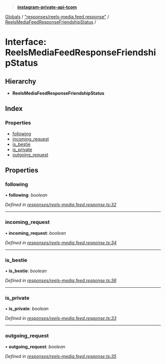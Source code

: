 > **[instagram-private-api-tcom](../README.md)**

[Globals](../README.md) / ["responses/reels-media.feed.response"](../modules/_responses_reels_media_feed_response_.md) / [ReelsMediaFeedResponseFriendshipStatus](_responses_reels_media_feed_response_.reelsmediafeedresponsefriendshipstatus.md) /

# Interface: ReelsMediaFeedResponseFriendshipStatus

## Hierarchy

* **ReelsMediaFeedResponseFriendshipStatus**

## Index

### Properties

* [following](_responses_reels_media_feed_response_.reelsmediafeedresponsefriendshipstatus.md#following)
* [incoming_request](_responses_reels_media_feed_response_.reelsmediafeedresponsefriendshipstatus.md#incoming_request)
* [is_bestie](_responses_reels_media_feed_response_.reelsmediafeedresponsefriendshipstatus.md#is_bestie)
* [is_private](_responses_reels_media_feed_response_.reelsmediafeedresponsefriendshipstatus.md#is_private)
* [outgoing_request](_responses_reels_media_feed_response_.reelsmediafeedresponsefriendshipstatus.md#outgoing_request)

## Properties

###  following

• **following**: *boolean*

*Defined in [responses/reels-media.feed.response.ts:32](https://github.com/cuonglnhust/instagram-private-api-tcom/blob/3e16058/src/responses/reels-media.feed.response.ts#L32)*

___

###  incoming_request

• **incoming_request**: *boolean*

*Defined in [responses/reels-media.feed.response.ts:34](https://github.com/cuonglnhust/instagram-private-api-tcom/blob/3e16058/src/responses/reels-media.feed.response.ts#L34)*

___

###  is_bestie

• **is_bestie**: *boolean*

*Defined in [responses/reels-media.feed.response.ts:36](https://github.com/cuonglnhust/instagram-private-api-tcom/blob/3e16058/src/responses/reels-media.feed.response.ts#L36)*

___

###  is_private

• **is_private**: *boolean*

*Defined in [responses/reels-media.feed.response.ts:33](https://github.com/cuonglnhust/instagram-private-api-tcom/blob/3e16058/src/responses/reels-media.feed.response.ts#L33)*

___

###  outgoing_request

• **outgoing_request**: *boolean*

*Defined in [responses/reels-media.feed.response.ts:35](https://github.com/cuonglnhust/instagram-private-api-tcom/blob/3e16058/src/responses/reels-media.feed.response.ts#L35)*